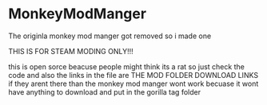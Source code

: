 # MonkeyModManger
The originla monkey mod manger got removed so i made one

THIS IS FOR STEAM MODING ONLY!!!

this is open sorce beacuse people might think its a rat so just check the code and also the links in the file are THE MOD FOLDER DOWNLOAD LINKS if they arent there than the monkey mod manger wont work
becuase it wont have anything to download and put in the gorilla tag folder
